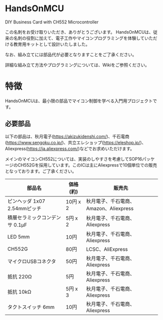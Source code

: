 # HandsOnMCU
DIY Business Card with CH552 Microcontroller

この名刺をお受け取りいただき、ありがとうございます。
HandsOnMCUは、従来の名刺の役割に加えて、電子工作やマイコンプログラミングを体験していただける教育用キットとして設計いたしました。

なお、組み立てには部品代が必要となりますことをご了承ください。

詳細な組み立て方法やプログラミングについては、Wikiをご参照ください。

# 特徴
HandsOnMCUは、最小限の部品でマイコン制御を学べる入門用プロジェクトです。

## 必要部品
以下の部品は、秋月電子(https://akizukidenshi.com/)、千石電商(https://www.sengoku.co.jp/)、共立エレショップ(https://eleshop.jp/)、Aliexpress(https://ja.aliexpress.com/)などでお求めいただけます。

メインのマイコンCH552については、実装のしやすさを考慮してSOP16パッケージのCH552Gを採用しています。このICは主にAliexpressで10個単位での販売となっております。ご了承ください。

|部品名|価格(約)|販売先|
|-----|----|-----|
|ピンヘッダ 1x07 2.54mmピッチ|10円 x 2|秋月電子、千石電商、Amazon、Aliexpress|
|積層セラミックコンデンサ 0.1μF|5円 x 2|秋月電子、千石電商、Aliexpress|
|LED 5mm|10円|秋月電子、千石電商、Aliexpress|
|CH552G|80円|LCSC、AliExpress|
|マイクロUSBコネクタ|50円|秋月電子、千石電商、Aliexpress|
|抵抗 220Ω|5円|秋月電子、千石電商、Aliexpress|
|抵抗 10kΩ|5円 x 3|秋月電子、千石電商、Aliexpress|
|タクトスイッチ 6mm|10円|秋月電子、千石電商、Aliexpress|
